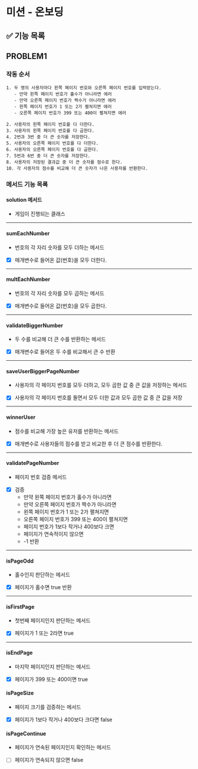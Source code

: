# 미션 - 온보딩

## ✅ 기능 목록


## PROBLEM1

### 작동 순서

```
1. 두 명의 사용자마다 왼쪽 페이지 번호와 오른쪽 페이지 번호를 입력받는다.
   - 만약 왼쪽 페이지 번호가 홀수가 아니라면 에러 
   - 만약 오른쪽 페이지 번호가 짝수가 아니라면 에러
   - 왼쪽 페이지 번호가 1 또는 2가 펼쳐지면 에러
   - 오른쪽 페이지 번호가 399 또는 400이 펼쳐지면 에러

2. 사용자의 왼쪽 페이지 번호를 다 더한다. 
3. 사용자의 왼쪽 페이지 번호를 다 곱한다. 
4. 2번과 3번 중 더 큰 숫자를 저장한다.
5. 사용자의 오른쪽 페이지 번호를 다 더한다. 
6. 사용자의 오른쪽 페이지 번호를 다 곱한다. 
7. 5번과 6번 중 더 큰 숫자를 저장한다.
8. 사용자의 저장된 결과값 중 더 큰 숫자를 점수로 한다.
10. 각 사용자의 점수를 비교해 더 큰 숫자가 나온 사용자를 반환한다. 
```

### 메서드 기능 목록

#### solution 메서드
- 게임이 진행되는 클래스

---

#### sumEachNumber

- 번호의 각 자리 숫자를 모두 더하는 메서드
- [x] 매개변수로 들어온 값(번호)을 모두 더한다. 

--- 

#### multEachNumber

- 번호의 각 자리 숫자를 모두 곱하는 메서드
- [x] 매개변수로 들어온 값(번호)을 모두 곱한다.

---

#### validateBiggerNumber

- 두 수를 비교해 더 큰 수를 반환하는 메서드
- [x] 매개변수로 들어온 두 수를 비교해서 큰 수 반환

---

#### saveUserBiggerPageNumber

- 사용자의 각 페이지 번호를 모두 더하고, 모두 곱한 값 중 큰 값을 저장하는 메서드
- [x] 사용자의 각 페이지 번호를 돌면서 모두 더한 값과 모두 곱한 값 중 큰 값을 저장

---

#### winnerUser

- 점수를 비교해 가장 높은 유저를 반환하는 메서드
- [x] 매개변수로 사용자들의 점수를 받고 비교한 후 더 큰 점수를 반환한다.

---

#### validatePageNumber
- 페이지 번호 검증 메서드
- [x] 검증
    - 만약 왼쪽 페이지 번호가 홀수가 아니라면
    - 만약 오른쪽 페이지 번호가 짝수가 아니라면
    - 왼쪽 페이지 번호가 1 또는 2가 펼쳐지면
    - 오른쪽 페이지 번호가 399 또는 400이 펼쳐지면
    - 페이지 번호가 1보다 작거나 400보다 크면
    - 페이지가 연속적이지 않으면
    - -1 반환

---

#### isPageOdd
- 홀수인지 판단하는 메서드
- [x] 페이지가 홀수면 true 반환

----

#### isFirstPage
- 첫번째 페이지인지 판단하는 메서드
- [x] 페이지가 1 또는 2라면 true

----

#### isEndPage
- 마지막 페이지인지 판단하는 메서드
- [x] 페이지가 399 또는 400이면 true


#### isPageSize
- 페이지 크기를 검증하는 메서드
- [x] 페이지가 1보다 작거나 400보다 크다면 false

#### isPageContinue
- 페이지가 연속된 페이지인지 확인하는 메서드
- [ ] 페이지가 연속되지 않으면 false